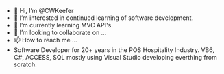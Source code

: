 - 👋 Hi, I’m @CWKeefer
- 👀 I’m interested in continued learning of software development. 
- 🌱 I’m currently learning MVC API's.
- 💞️ I’m looking to collaborate on ...
- 📫 How to reach me ...
- Software Developer for 20+ years in the POS Hospitality Industry. VB6, C#, ACCESS, SQL mostly using Visual Studio developing everthing from scratch. 
<!---
CWKeefer/CWKeefer is a ✨ special ✨ repository because its `README.md` (this file) appears on your GitHub profile.
You can click the Preview link to take a look at your changes.
--->
